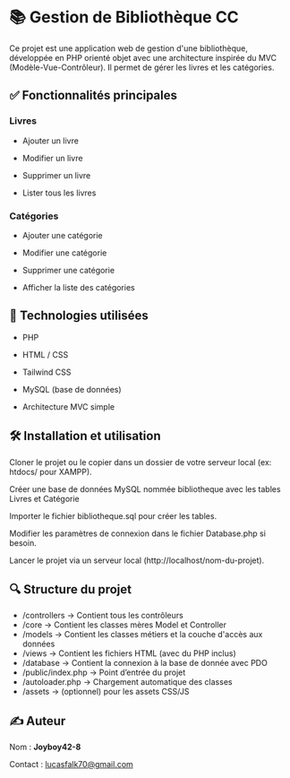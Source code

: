 # 📚 Gestion de Bibliothèque CC

Ce projet est une application web de gestion d'une bibliothèque, développée en PHP orienté objet avec une architecture inspirée du MVC (Modèle-Vue-Contrôleur). Il permet de gérer les livres et les catégories.

## ✅ Fonctionnalités principales
### Livres

- Ajouter un livre

- Modifier un livre

- Supprimer un livre

- Lister tous les livres

### Catégories

- Ajouter une catégorie

- Modifier une catégorie

- Supprimer une catégorie

- Afficher la liste des catégories 


## 🧠 Technologies utilisées
- PHP

- HTML / CSS

- Tailwind CSS

- MySQL (base de données)

- Architecture MVC simple

## 🛠️ Installation et utilisation
Cloner le projet ou le copier dans un dossier de votre serveur local (ex: htdocs/ pour XAMPP).

Créer une base de données MySQL nommée bibliotheque avec les tables Livres et Catégorie

Importer le fichier bibliotheque.sql pour créer les tables.

Modifier les paramètres de connexion dans le fichier Database.php si besoin.

Lancer le projet via un serveur local (http://localhost/nom-du-projet).


## 🔍 Structure du projet
- /controllers      -> Contient tous les contrôleurs
- /core             -> Contient les classes mères Model et Controller
- /models           -> Contient les classes métiers et la couche d'accès aux données
- /views            -> Contient les fichiers HTML (avec du PHP inclus)
- /database         -> Contient la connexion à la base de donnée avec PDO
- /public/index.php        -> Point d’entrée du projet
- /autoloader.php   -> Chargement automatique des classes
- /assets         -> (optionnel) pour les assets CSS/JS


## ✍️ Auteur
Nom : **Joyboy42-8**

Contact : lucasfalk70@gmail.com
